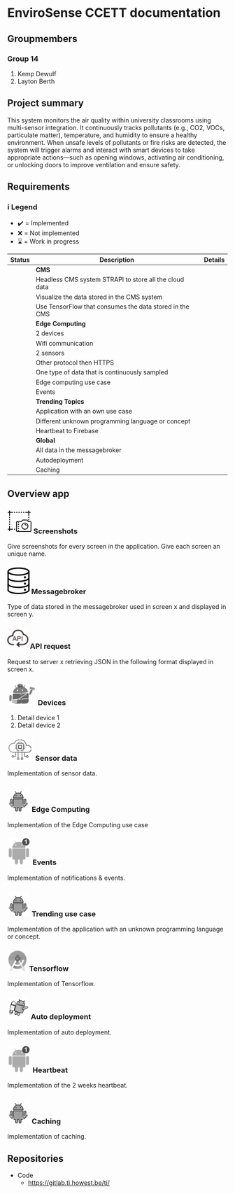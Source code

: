 # EnviroSense CCETT documentation

## Groupmembers
### Group 14
1. Kemp Dewulf
2. Layton Berth

## Project summary
This system monitors the air quality within university classrooms using multi-sensor integration. It continuously tracks pollutants (e.g., CO2, VOCs, particulate matter), temperature, and humidity to ensure a healthy environment. When unsafe levels of pollutants or fire risks are detected, the system will trigger alarms and interact with smart devices to take appropriate actions—such as opening windows, activating air conditioning, or unlocking doors to improve ventilation and ensure safety.

## Requirements
### ℹ️ Legend
- :heavy_check_mark: = Implemented
- :x: = Not implemented
- :hourglass: = Work in progress

 
|Status|Description|Details|
|---|---|---|
|| **CMS** ||
|| Headless CMS system STRAPI to store all the cloud data
|| Visualize the data stored in the CMS system
|| Use TensorFlow that consumes the data stored in the CMS
|| **Edge Computing** ||
|| 2 devices
|| Wifi communication
|| 2 sensors
|| Other protocol then HTTPS
|| One type of data that is continuously sampled
|| Edge computing use case
|| Events
|| **Trending Topics** ||
|| Application with an own use case
|| Different unknown programming language or concept
|| Heartbeat to Firebase
|| **Global** ||
|| All data in the messagebroker
|| Autodeployment
|| Caching

## Overview app
### ![](ReadmeImages/Screenshot.png) Screenshots
Give screenshots for every screen in the application. Give each screen an unique name.

### ![](ReadmeImages/Database.png) Messagebroker
Type of data stored in the messagebroker used in screen x and displayed in screen y.

### ![](ReadmeImages/API.png) API request
Request to server x retrieving JSON in the following format displayed in screen x.

### ![](ReadmeImages/Intents.png) Devices
1. Detail device 1
2. Detail device 2

### ![](ReadmeImages/SensorData.png) Sensor data
Implementation of sensor data.

### ![](ReadmeImages/Workmanager.png) Edge Computing
Implementation of the Edge Computing use case

### ![](ReadmeImages/Notifications.png) Events
Implementation of notifications & events.

### ![](ReadmeImages/Workmanager.png) Trending use case
Implementation of the application with an unknown programming language or concept.

### ![](ReadmeImages/MLkit.png) Tensorflow
Implementation of Tensorflow.

### ![](ReadmeImages/Animations.png) Auto deployment
Implementation of auto deployment.

### ![](ReadmeImages/Notifications.png) Heartbeat
Implementation of the 2 weeks heartbeat.

### ![](ReadmeImages/Workmanager.png) Caching
Implementation of caching.


## Repositories
- Code
  - https://gitlab.ti.howest.be/ti/
